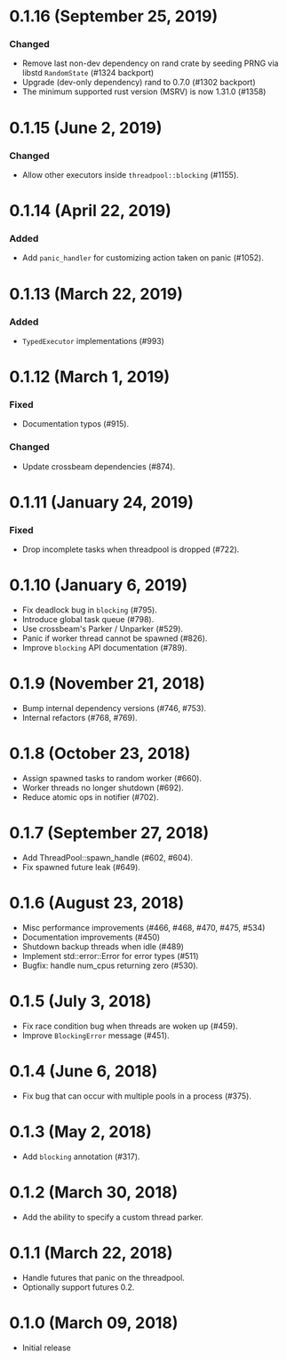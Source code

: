 # 0.1.16 (September 25, 2019)

### Changed
- Remove last non-dev dependency on rand crate by seeding PRNG via libstd
  `RandomState` (#1324 backport)
- Upgrade (dev-only dependency) rand to 0.7.0 (#1302 backport)
- The minimum supported rust version (MSRV) is now 1.31.0 (#1358)

# 0.1.15 (June 2, 2019)

### Changed
- Allow other executors inside `threadpool::blocking` (#1155).

# 0.1.14 (April 22, 2019)

### Added
- Add `panic_handler` for customizing action taken on panic (#1052).

# 0.1.13 (March 22, 2019)

### Added
- `TypedExecutor` implementations (#993)

# 0.1.12 (March 1, 2019)

### Fixed
- Documentation typos (#915).

### Changed
- Update crossbeam dependencies (#874).

# 0.1.11 (January 24, 2019)

### Fixed
- Drop incomplete tasks when threadpool is dropped (#722).

# 0.1.10 (January 6, 2019)

* Fix deadlock bug in `blocking` (#795).
* Introduce global task queue (#798).
* Use crossbeam's Parker / Unparker (#529).
* Panic if worker thread cannot be spawned (#826).
* Improve `blocking` API documentation (#789).

# 0.1.9 (November 21, 2018)

* Bump internal dependency versions (#746, #753).
* Internal refactors (#768, #769).

# 0.1.8 (October 23, 2018)

* Assign spawned tasks to random worker (#660).
* Worker threads no longer shutdown (#692).
* Reduce atomic ops in notifier (#702).

# 0.1.7 (September 27, 2018)

* Add ThreadPool::spawn_handle (#602, #604).
* Fix spawned future leak (#649).

# 0.1.6 (August 23, 2018)

* Misc performance improvements (#466, #468, #470, #475, #534)
* Documentation improvements (#450)
* Shutdown backup threads when idle (#489)
* Implement std::error::Error for error types (#511)
* Bugfix: handle num_cpus returning zero (#530).

# 0.1.5 (July 3, 2018)

* Fix race condition bug when threads are woken up (#459).
* Improve `BlockingError` message (#451).

# 0.1.4 (June 6, 2018)

* Fix bug that can occur with multiple pools in a process (#375).

# 0.1.3 (May 2, 2018)

* Add `blocking` annotation (#317).

# 0.1.2 (March 30, 2018)

* Add the ability to specify a custom thread parker.

# 0.1.1 (March 22, 2018)

* Handle futures that panic on the threadpool.
* Optionally support futures 0.2.

# 0.1.0 (March 09, 2018)

* Initial release
